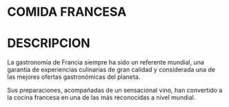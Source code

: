 #  COMIDA FRANCESA

# DESCRIPCION
La gastronomía de Francia siempre ha sido un referente mundial, una garantía de experiencias culinarias de gran calidad y considerada una de las mejores ofertas gastronómicas del planeta.

Sus preparaciones, acompañadas de un sensacional vino, han convertido a la cocina francesa en una de las más reconocidas a nivel mundial.